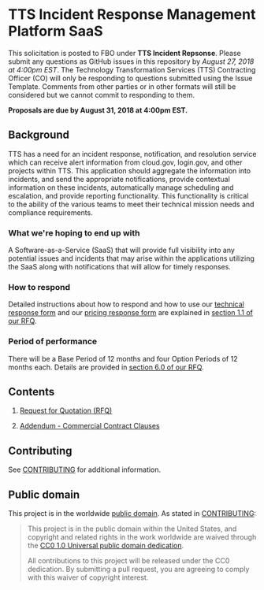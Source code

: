 # TTS Incident Response Management Platform SaaS

This solicitation is posted to FBO under **TTS Incident Repsonse**.  Please submit any questions as GitHub issues in this repository by *August 27, 2018 at 4:00pm EST*. The Technology Transformation Services (TTS) Contracting Officer (CO) will only be responding to questions submitted using the Issue Template. Comments from other parties or in other formats will still be considered but we cannot commit to responding to them.

**Proposals are due by August 31, 2018 at 4:00pm EST.**

## Background

TTS has a need for an incident response, notification, and resolution service which can receive alert information from cloud.gov, login.gov, and other projects within TTS. This application should aggregate the information into incidents, and send the appropriate notifications, provide contextual information on these incidents, automatically manage scheduling and escalation, and provide reporting functionality. This functionality is critical to the ability of the various teams to meet their technical mission needs and compliance requirements.

### What we're hoping to end up with

A Software-as-a-Service (SaaS) that will provide full visibility into any potential issues and incidents that may arise within the applications utilizing the SaaS along with notifications that will allow for timely responses.

### How to respond

Detailed instructions about how to respond and how to use our [technical response form](https://docs.google.com/forms/d/e/1FAIpQLSdP4-tizJVacVFaKdxUgw-P2kbKlV-tfEnYsLZkmTcPsAkIvQ/viewform) and our [pricing response form](https://docs.google.com/forms/d/e/1FAIpQLSf3I97acO7ybA0rcpsqg7OoJWUWrKWYOo5LzKCFYXXOuZXjGw/viewform) are explained in [section 1.1 of our RFQ](solicitation_documents/RFQ.md#11-quote-instructions).

### Period of performance

There will be a Base Period of 12 months and four Option Periods of 12 months each. Details are provided in [section 6.0 of our RFQ](solicitation_documents/RFQ.md#60-period-of-performance).

## Contents

1. [Request for Quotation (RFQ)](solicitation_documents/RFQ.md)

2. [Addendum - Commercial Contract Clauses](solicitation_documents/Addendum-Commercial-Contract-Clauses.md)

## Contributing

See [CONTRIBUTING](CONTRIBUTING.md) for additional information.

## Public domain

This project is in the worldwide [public domain](LICENSE.md). As stated in [CONTRIBUTING](CONTRIBUTING.md):

> This project is in the public domain within the United States, and copyright and related rights in the work worldwide are waived through the [CC0 1.0 Universal public domain dedication](https://creativecommons.org/publicdomain/zero/1.0/).
>
> All contributions to this project will be released under the CC0 dedication. By submitting a pull request, you are agreeing to comply with this waiver of copyright interest.
